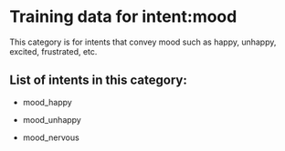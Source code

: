 # Training data for intent:mood
This category is for intents that convey mood such as happy, unhappy, excited, frustrated, etc.

## List of intents in this category:

* mood_happy

* mood_unhappy

* mood_nervous
